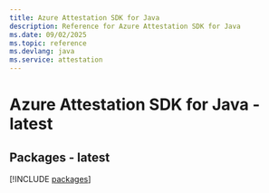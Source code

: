 ```yaml
---
title: Azure Attestation SDK for Java
description: Reference for Azure Attestation SDK for Java
ms.date: 09/02/2025
ms.topic: reference
ms.devlang: java
ms.service: attestation
---
```

# Azure Attestation SDK for Java - latest
## Packages - latest
[!INCLUDE [packages](attestation-index.md)]